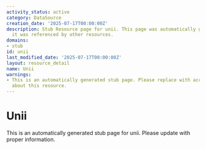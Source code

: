 ```yaml
---
activity_status: active
category: DataSource
creation_date: '2025-07-17T00:00:00Z'
description: Stub Resource page for unii. This page was automatically generated because
  it was referenced by other resources.
domains:
- stub
id: unii
last_modified_date: '2025-07-17T00:00:00Z'
layout: resource_detail
name: Unii
warnings:
- This is an automatically generated stub page. Please replace with accurate information
  about this resource.
---
```


# Unii

This is an automatically generated stub page for unii. Please update with proper information.
